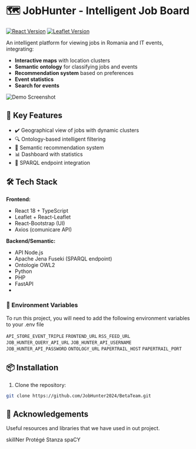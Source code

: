 # 🗺️ JobHunter - Intelligent Job Board

[![React Version](https://img.shields.io/badge/react-18.2.0-blue)](https://reactjs.org/)
[![Leaflet Version](https://img.shields.io/badge/leaflet-1.9.4-green)](https://leafletjs.com/)

An intelligent platform for viewing jobs in Romania and IT events, integrating:
- **Interactive maps** with location clusters
- **Semantic ontology** for classifying jobs and events
- **Recommendation system** based on preferences
- **Event statistics**
- **Search for events**

![Demo Screenshot](screenshot.png)

## 🚀 Key Features
- ✔️ Geographical view of jobs with dynamic clusters
- 🔍 Ontology-based intelligent filtering
- 📌 Semantic recommendation system
- 📊 Dashboard with statistics
- 🔗 SPARQL endpoint integration

## 🛠️ Tech Stack
**Frontend:**
- React 18 + TypeScript
- Leaflet + React-Leaflet
- React-Bootstrap (UI)
- Axios (comunicare API)

**Backend/Semantic:**
- API Node.js
- Apache Jena Fuseki (SPARQL endpoint)
- Ontologie OWL2 
- Python
- PHP
- FastAPI
- 
### :key: Environment Variables

To run this project, you will need to add the following environment variables to your .env file

`API_STORE_EVENT_TRIPLE`
`FRONTEND_URL`
`RSS_FEED_URL`
`JOB_HUNTER_QUERY_API_URL`
`JOB_HUNTER_API_USERNAME`
`JOB_HUNTER_API_PASSWORD`
`ONTOLOGY_URL`
`PAPERTRAIL_HOST`
`PAPERTRAIL_PORT`


## 📦 Installation
1. Clone the repository:
```bash
git clone https://github.com/JobHunter2024/BetaTeam.git
```

## 💎 Acknowledgements
Useful resources and libraries that we have used in out project.

skillNer
Protégé
Stanza
spaCY
